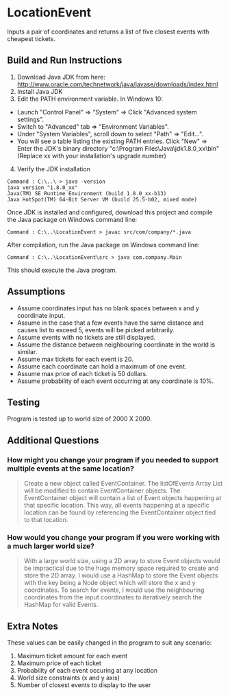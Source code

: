 # LocationEvent
Inputs a pair of coordinates and returns a list of five closest events with cheapest tickets.

## Build and Run Instructions
1. Download Java JDK from here: http://www.oracle.com/technetwork/java/javase/downloads/index.html
2. Install Java JDK
3. Edit the PATH environment variable. In Windows 10:
  * Launch "Control Panel" ⇒ "System" ⇒ Click "Advanced system settings".
  * Switch to "Advanced" tab ⇒ "Environment Variables".
  * Under "System Variables", scroll down to select "Path" ⇒ "Edit...".
  * You will see a table listing the existing PATH entries. Click "New" ⇒ Enter the JDK's binary directory "c:\Program Files\Java\jdk1.8.0_xx\bin" (Replace xx with your installation's upgrade number)
4. Verify the JDK installation
```
Command : C:\..\ > java -version
java version "1.8.0_xx"
Java(TM) SE Runtime Environment (build 1.8.0_xx-b13)
Java HotSpot(TM) 64-Bit Server VM (build 25.5-b02, mixed mode)
```

Once JDK is installed and configured, download this project and compile the Java package on Windows command line:
```
Command : C:\..\LocationEvent > javac src/com/company/*.java
```

After compilation, run the Java package on Windows command line:
```
Command : C:\..\LocationEvent\src > java com.company.Main
```

This should execute the Java program.

## Assumptions
- Assume coordinates input has no blank spaces between x and y coordinate input.
- Assume in the case that a few events have the same distance and causes list to exceed 5, events will be picked arbitrarily.
- Assume events with no tickets are still displayed.
- Assume the distance between neighbouring coordinate in the world is similar.
- Assume max tickets for each event is 20.
- Assume each coordinate can hold a maximum of one event.
- Assume max price of each ticket is 50 dollars.
- Assume probability of each event occurring at any coordinate is 10%.
        
## Testing
Program is tested up to world size of 2000 X 2000.

## Additional Questions
### How might you change your program if you needed to support multiple events at the same location?
> Create a new object called EventContainer. The listOfEvents Array List will be modified to contain EventContainer objects. The EventContainer object will contain a list of Event objects happening at that specific location. This way, all events happening at a specific location can be found by referencing the EventContainer object tied to that location.

### How would you change your program if you were working with a much larger world size?
> With a large world size, using a 2D array to store Event objects would be impractical due to the huge memory space required to create and store the 2D array. I would use a HashMap to store the Event objects with the key being a Node object which will store the x and y coordinates. To search for events, I would use the neighbouring coordinates from the input coordinates to iteratively search the HashMap for valid Events.

## Extra Notes
These values can be easily changed in the program to suit any scenario: 
  1. Maximum ticket amount for each event
  2. Maximum price of each ticket
  3. Probability of each event occuring at any location
  4. World size constraints (x and y axis)
  5. Number of closest events to display to the user
